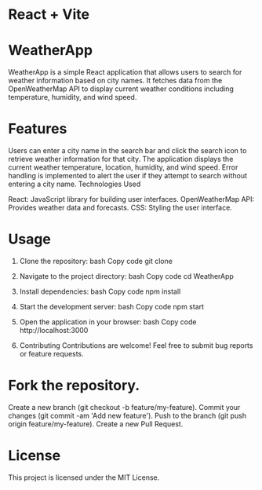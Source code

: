 # React + Vite

# WeatherApp
WeatherApp is a simple React application that allows users to search for weather information based on city names. It fetches data from the OpenWeatherMap API to display current weather conditions including temperature, humidity, and wind speed.

# Features

Users can enter a city name in the search bar and click the search icon to retrieve weather information for that city.
The application displays the current weather temperature, location, humidity, and wind speed.
Error handling is implemented to alert the user if they attempt to search without entering a city name.
Technologies Used

 React: JavaScript library for building user interfaces.
 OpenWeatherMap API: Provides weather data and forecasts.
 CSS: Styling the user interface.

# Usage

1. Clone the repository:
bash
Copy code
git clone <repository-url>

2. Navigate to the project directory:
bash
Copy code
cd WeatherApp

3. Install dependencies:
bash
Copy code
npm install

4. Start the development server:
bash
Copy code
npm start

5. Open the application in your browser:
bash
Copy code
http://localhost:3000

6. Contributing
Contributions are welcome! Feel free to submit bug reports or feature requests.

# Fork the repository.
Create a new branch (git checkout -b feature/my-feature).
Commit your changes (git commit -am 'Add new feature').
Push to the branch (git push origin feature/my-feature).
Create a new Pull Request.

# License
This project is licensed under the MIT License.
